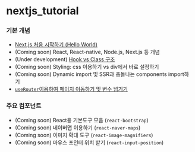 # nextjs_tutorial


### 기본 개념
- [Next.js 처음 시작하기 (Hello World)](/tutorials/helloworld.md)
- (Coming soon) React, React-native, Node.js, Next.js 등 개념
- (Under development) [Hook vs Class 구조](/tutorials/Hook_vs_Class.md) 
- (Coming soon) Styling: css 이용하기 vs div에서 바로 설정하기
- (Coming soon) Dynamic import 및 SSR과 충돌나는 components import하기
- [`useRouter`이용하여 페이지 이동하기 및 변수 넘기기](/tutorials/useRouter.md)

### 주요 컴포넌트
- (Coming soon) React용 기본도구 모음 (`react-bootstrap`) 
- (Coming soon) 네이버맵 이용하기 (`react-naver-maps`)
- (Coming soon) 이미지 확대 도구 (`react-image-magnifiers`)
- (Coming soon) 마우스 포인터 위치 받기 (`react-input-position`)
